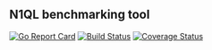 N1QL benchmarking tool
----------------------

[![Go Report Card](https://goreportcard.com/badge/github.com/pavel-paulau/nb)](https://goreportcard.com/report/github.com/pavel-paulau/nb)
[![Build Status](https://travis-ci.org/pavel-paulau/nb.svg?branch=master)](https://travis-ci.org/pavel-paulau/nb)
[![Coverage Status](https://coveralls.io/repos/github/pavel-paulau/nb/badge.svg?branch=master)](https://coveralls.io/github/pavel-paulau/nb?branch=master)
